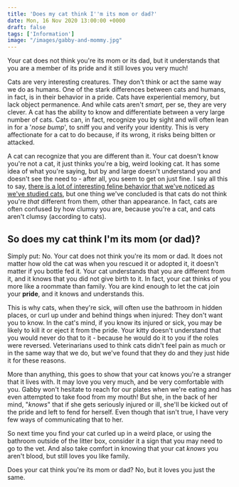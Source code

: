 ```yaml
---
title: 'Does my cat think I''m its mom or dad?'
date: Mon, 16 Nov 2020 13:00:00 +0000
draft: false
tags: ['Information']
image: "/images/gabby-and-mommy.jpg"
---
```


Your cat does not think you're its mom or its dad, but it understands that you are a member of its pride and it still loves you very much!

Cats are very interesting creatures. They don't think or act the same way we do as humans. One of the stark differences between cats and humans, in fact, is in their behavior in a pride. Cats have experiential memory, but lack object permanence. And while cats aren't _smart_, per se, they are very clever. A cat has the ability to know and differentiate between a very large number of cats. Cats can, in fact, recognize you by sight and will often lean in for a '_nose bump_', to sniff you and verify your identity. This is very affectionate for a cat to do because, if its wrong, it risks being bitten or attacked.

A cat can recognize that you are different than it. Your cat doesn't know you're not a cat, it just thinks you're a big, weird looking cat. It has some idea of what you're saying, but by and large doesn't understand you and doesn't see the need to - after all, you seem to get on just fine. I say all this to say, [there is a lot of interesting feline behavior that we've noticed as we've studied cats](/go/catlang), but one thing we've concluded is that cats do not think you're _that_ different from them, other than appearance. In fact, cats are often confused by how clumsy you are, because you're a cat, and cats aren't clumsy (according to cats).

So does my cat think I'm its mom (or dad)?
------------------------------------------

Simply put: No. Your cat does not think you're its mom or dad. It does not matter how old the cat was when you rescued it or adopted it, it doesn't matter if you bottle fed it. Your cat understands that you are different from it, and it knows that you did not give birth to it. In fact, your cat thinks of you more like a roommate than family. You are kind enough to let the cat join your **pride**, and it knows and understands this.

This is why cats, when they're sick, will often use the bathroom in hidden places, or curl up under and behind things when injured: They don't want you to know. In the cat's mind, if you know its injured or sick, you may be likely to kill it or eject it from the pride. Your kitty doesn't understand that you would never do that to it - because he would do it to you if the roles were reversed. Veterinarians used to think cats didn't feel pain as much or in the same way that we do, but we've found that they do and they just hide it for these reasons.

More than anything, this goes to show that your cat knows you're a stranger that it lives with. It may love you very much, and be very comfortable with you. Gabby won't hesitate to reach for our plates when we're eating and has even attempted to take food from my mouth! But she, in the back of her mind, "_knows_" that if she gets seriously injured or ill, she'll be kicked out of the pride and left to fend for herself. Even though that isn't true, I have very few ways of communicating that to her.

So next time you find your cat curled up in a weird place, or using the bathroom outside of the litter box, consider it a sign that you may need to go to the vet. And also take comfort in knowing that your cat _knows_ you aren't blood, but still loves you like family.

Does your cat think you're its mom or dad? No, but it loves you just the same.